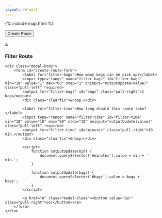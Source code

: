```yaml
---
layout: default
---
```


{% include map.html %}

<a href="#"><button class="large overlay" onclick="openModal('#filter-route');">Create Route</button></a>


<div id="filter-route" class="modal-container">  
    <div class="modal-header">
        <a href="#" class="modal-close close">×</a>
        <h3><i class="fa fa-filter"></i> Filter Route</h3>
    </div>

    <div class="modal-body">
        <form id="create-route-form">
            <label for="filter-bags">How many bags can be pick up?</label>
            <input type="range" name="filter-bags" id="filter-bags" min="10" value="1" max="60" step="1" oninput="outputUpdate(value)" class="pull-left" required>
            <output for="filter-bags" id="bags" class="pull-right">1 bag</output>
            <div class="clearfix">&nbsp;</div>
            
            <label for="filter-time">How long should this route take?</label>
            <input type="range" name="filter-time" id="filter-time" min="10" value="10" max="60" step="10" oninput="outputUpdate(value)" class="pull-left" required>
            <output for="filter-time" id="minutes" class="pull-right">10 min.</output>
            <div class="clearfix">&nbsp;</div>
            
            <script>
                function outputUpdate(min) {
                    document.querySelector('#minutes').value = min + ' min.';
                }
                
                function outputUpdate(bags) {
                    document.querySelector('#bags').value = bags + ' bags';
                }
            </script>
            
            <a href="#" class="modal-close"><button value="Go!" class="pull-right">Go!</button></a>
        </form>
    </div>    
</div>